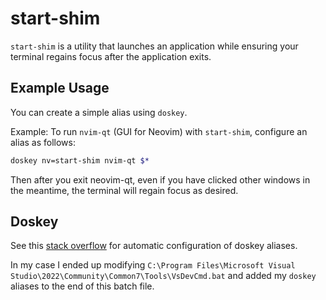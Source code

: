 # start-shim
`start-shim` is a utility that launches an application while ensuring your terminal regains focus after the application exits. 

## Example Usage
You can create a simple alias using `doskey`.

Example: To run `nvim-qt` (GUI for Neovim) with `start-shim`, configure an alias as follows:
```bash
doskey nv=start-shim nvim-qt $*
```

Then after you exit neovim-qt, even if you have clicked other windows in the meantime, the terminal will regain focus as desired.

## Doskey 
See this [stack overflow](https://superuser.com/a/1858414/1677822) for automatic configuration of doskey aliases.

In my case I ended up modifying `C:\Program Files\Microsoft Visual Studio\2022\Community\Common7\Tools\VsDevCmd.bat` and added my `doskey` aliases to the end of this batch file.
